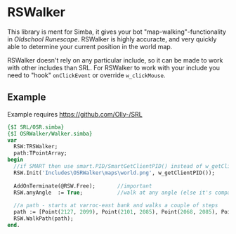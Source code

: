 RSWalker
========
This library is ment for Simba, it gives your bot "map-walking"-functionality in *Oldschool Runescape*.
RSWalker is highly accuracte, and very quickly able to determine your current position in the world map.

RSWalker doesn't rely on any particular include, so it can be made to work with other includes than SRL.
For RSWalker to work with your include you need to "hook" `onClickEvent` or override `w_clickMouse`.


Example
--------
Example requires https://github.com/Olly-/SRL

```pascal
{$I SRL/OSR.simba}
{$I OSRWalker/Walker.simba}
var
  RSW:TRSWalker;
  path:TPointArray;
begin
  //if SMART then use smart.PID/SmartGetClientPID() instead of w_getClientPID()
  RSW.Init('Includes\OSRWalker\maps\world.png', w_getClientPID());
  
  AddOnTerminate(@RSW.Free);       //important
  RSW.anyAngle  := True;           //walk at any angle (else it's compass(north)-only)
  
  //a path - starts at varroc-east bank and walks a couple of steps
  path := [Point(2127, 2099), Point(2101, 2085), Point(2068, 2085), Point(2035, 2082)];
  RSW.WalkPath(path);
end.
```